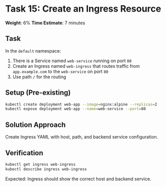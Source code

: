 # Task 15: Create an Ingress Resource

**Weight**: 6%
**Time Estimate**: 7 minutes

## Task

In the `default` namespace:

1. There is a Service named `web-service` running on port `80`
2. Create an Ingress named `web-ingress` that routes traffic from `app.example.com` to the `web-service` on port `80`
3. Use path `/` for the routing

## Setup (Pre-existing)

```bash
kubectl create deployment web-app --image=nginx:alpine --replicas=2
kubectl expose deployment web-app --name=web-service --port=80
```

## Solution Approach

Create Ingress YAML with host, path, and backend service configuration.

## Verification

```bash
kubectl get ingress web-ingress
kubectl describe ingress web-ingress
```

Expected: Ingress should show the correct host and backend service.
